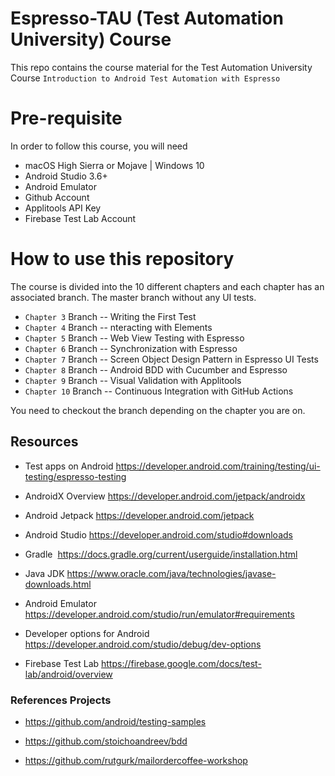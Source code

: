 # Espresso-TAU (Test Automation University) Course 

This repo contains the course material for the Test Automation University Course `Introduction to Android Test Automation with Espresso` 


# Pre-requisite 

In order to follow this course, you will need 
 * macOS High Sierra or Mojave | Windows 10 
 * Android Studio 3.6+
 * Android Emulator
 * Github Account
 * Applitools API Key
 * Firebase Test Lab Account
 
 
# How to use this repository 

The course is divided into the 10 different chapters and each chapter has an associated branch. The master branch without any UI tests. 

* `Chapter 3` Branch -- Writing the First Test 
* `Chapter 4` Branch -- nteracting with Elements 
* `Chapter 5` Branch -- Web View Testing with Espresso
* `Chapter 6` Branch -- Synchronization with Espresso 
* `Chapter 7` Branch -- Screen Object Design Pattern in Espresso UI Tests 
* `Chapter 8` Branch -- Android BDD with Cucumber and Espresso
* `Chapter 9` Branch -- Visual Validation with Applitools
* `Chapter 10` Branch -- Continuous Integration with GitHub Actions

You need to checkout the branch depending on the chapter you are on.

## Resources
- Test apps on Android
https://developer.android.com/training/testing/ui-testing/espresso-testing
- AndroidX Overview
https://developer.android.com/jetpack/androidx

- Android Jetpack
https://developer.android.com/jetpack

- Android Studio
https://developer.android.com/studio#downloads

- Gradle 
https://docs.gradle.org/current/userguide/installation.html

- Java JDK
https://www.oracle.com/java/technologies/javase-downloads.html

- Android Emulator
https://developer.android.com/studio/run/emulator#requirements

- Developer options for Android
https://developer.android.com/studio/debug/dev-options

- Firebase Test Lab
https://firebase.google.com/docs/test-lab/android/overview


### References Projects
 - https://github.com/android/testing-samples

 - https://github.com/stoichoandreev/bdd

 - https://github.com/rutgurk/mailordercoffee-workshop
 
 
 
